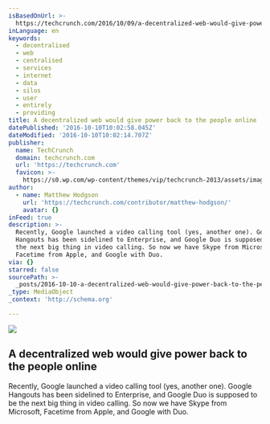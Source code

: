 ```yaml
---
isBasedOnUrl: >-
  https://techcrunch.com/2016/10/09/a-decentralized-web-would-give-power-back-to-the-people-online/
inLanguage: en
keywords:
  - decentralised
  - web
  - centralised
  - services
  - internet
  - data
  - silos
  - user
  - entirely
  - providing
title: A decentralized web would give power back to the people online
datePublished: '2016-10-10T10:02:58.045Z'
dateModified: '2016-10-10T10:02:14.707Z'
publisher:
  name: TechCrunch
  domain: techcrunch.com
  url: 'https://techcrunch.com'
  favicon: >-
    https://s0.wp.com/wp-content/themes/vip/techcrunch-2013/assets/images/favicon.ico
author:
  - name: Matthew Hodgson
    url: 'https://techcrunch.com/contributor/matthew-hodgson/'
    avatar: {}
inFeed: true
description: >-
  Recently, Google launched a video calling tool (yes, another one). Google
  Hangouts has been sidelined to Enterprise, and Google Duo is supposed to be
  the next big thing in video calling. So now we have Skype from Microsoft,
  Facetime from Apple, and Google with Duo.
via: {}
starred: false
sourcePath: >-
  _posts/2016-10-10-a-decentralized-web-would-give-power-back-to-the-people-onli.md
_type: MediaObject
_context: 'http://schema.org'

---
```

<article style=""><img src="https://the-grid-user-content.s3-us-west-2.amazonaws.com/9d5fc56c-60b4-4d2f-b5e2-cdc7f8692192.jpg" /><h1>A decentralized web would give power back to the people online</h1><p>Recently, Google launched a video calling tool (yes, another one). Google Hangouts has been sidelined to Enterprise, and Google Duo is supposed to be the next big thing in video calling. So now we have Skype from Microsoft, Facetime from Apple, and Google with Duo.</p></article>